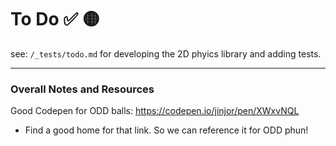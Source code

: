 # To Do ✅ 🟡
see: `/_tests/todo.md` for developing the 2D phyics library and adding tests.



----

### Overall Notes and Resources

Good Codepen for ODD balls: https://codepen.io/jinjor/pen/XWxvNQL

- Find a good home for that link. So we can reference it for ODD phun!
